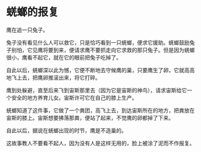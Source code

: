 # 蜣螂的报复

鹰在追一只兔子。 

兔子没有看见什么人可以救它，只是恰巧看到一只蜣螂，便求它援助。蜣螂鼓励兔子别怕，它见鹰将要到来，便请求鹰不要抓走向它求救的那只兔子。但是因为蜣螂很小，鹰看不起它，就在它的眼前把兔子吃掉了。 

自此以后，蜣螂深以此为憾，它便不断地去守候鹰的巢，只要鹰生了卵，它就高高地飞上去，把鹰卵推滚出来，将它打碎。 

鹰到处躲避，直至后来飞到宙斯那里去（因为它是宙斯的神鸟），请求宙斯给它一个安全的地方养育儿女。宙斯许可它在自己的膝上生产。 

蜣螂知道了这件事，它做了一个粪团，高飞上去，到达宙斯所在的地方，把粪放在宙斯的膝上。宙斯想要拂落那粪，便站了起来，不觉鹰的卵都掉了下来。 

自此以后，据说在蜣螂出现的时节，鹰是不造巢的。 

这故事教人不要看不起人，因为没有人是这样无用的，脸上被涂了泥而不作报复。